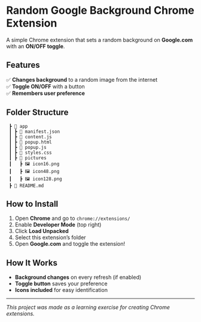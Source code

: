 # **Random Google Background Chrome Extension**  

A simple Chrome extension that sets a random background on **Google.com** with an **ON/OFF toggle**.  

## Features  
✅ **Changes background** to a random image from the internet  
✅ **Toggle ON/OFF** with a button  
✅ **Remembers user preference**  

## Folder Structure  

```📦 My_Chrome_Extension
 ┣ 📂 app
 ┃ ┣ 📜 manifest.json
 ┃ ┣ 📜 content.js
 ┃ ┣ 📜 popup.html
 ┃ ┣ 📜 popup.js
 ┃ ┣ 📜 styles.css
 ┃ ┣ 📂 pictures
 ┃   ┣ 🖼 icon16.png
 ┃   ┣ 🖼 icon48.png
 ┃   ┣ 🖼 icon128.png
 ┣ 📜 README.md
 ```

## How to Install  
1. Open **Chrome** and go to `chrome://extensions/`  
2. Enable **Developer Mode** (top right)  
3. Click **Load Unpacked**  
4. Select this extension’s folder  
5. Open **Google.com** and toggle the extension!  

## How It Works  
- **Background changes** on every refresh (if enabled)  
- **Toggle button** saves your preference  
- **Icons included** for easy identification  

---

*This project was made as a learning exercise for creating Chrome extensions.* 
